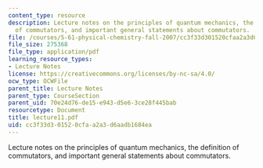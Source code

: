 ```yaml
---
content_type: resource
description: Lecture notes on the principles of quantum mechanics, the definition
  of commutators, and important general statements about commutators.
file: /courses/5-61-physical-chemistry-fall-2007/cc3f33d301520cfaa2a3d6aadb1684ea_lecture11.pdf
file_size: 275368
file_type: application/pdf
learning_resource_types:
- Lecture Notes
license: https://creativecommons.org/licenses/by-nc-sa/4.0/
ocw_type: OCWFile
parent_title: Lecture Notes
parent_type: CourseSection
parent_uid: 70e24d76-de15-e943-d5e6-3ce28f445bab
resourcetype: Document
title: lecture11.pdf
uid: cc3f33d3-0152-0cfa-a2a3-d6aadb1684ea
---
```

Lecture notes on the principles of quantum mechanics, the definition of commutators, and important general statements about commutators.